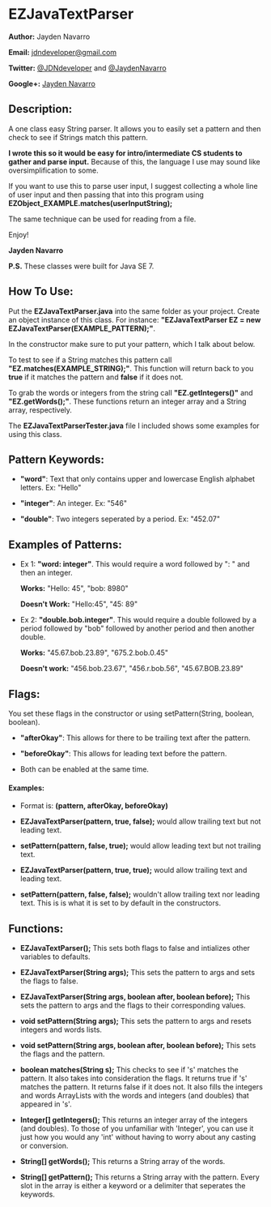 EZJavaTextParser
=============

**Author:** Jayden Navarro

**Email:** jdndeveloper@gmail.com

**Twitter:** [@JDNdeveloper](https://twitter.com/JDNdeveloper) and [@JaydenNavarro](https://twitter.com/JaydenNavarro)

**Google+:** [Jayden Navarro](https://plus.google.com/u/0/112058447436164061508/posts)

## Description:
A one class easy String parser. It allows you to easily set a pattern and then check to see if
Strings match this pattern.

**I wrote this so it would be easy for intro/intermediate CS students to gather and parse input.**
Because of this, the language I use may sound like oversimplification to some.

If you want to use this to parse user input, I suggest collecting a whole line of user input
and then passing that into this program using **EZObject_EXAMPLE.matches(userInputString);**

The same technique can be used for reading from a file.

Enjoy!

**Jayden Navarro**

**P.S.** These classes were built for Java SE 7.

## How To Use:

Put the **EZJavaTextParser.java** into the same folder as your project. Create an object instance of this
class. For instance: **"EZJavaTextParser EZ = new EZJavaTextParser(EXAMPLE_PATTERN);"**.

In the constructor make sure to put your pattern, which I talk about below.

To test to see if a String matches this pattern call **"EZ.matches(EXAMPLE_STRING);"**.
This function will return back to you **true** if it matches the pattern and **false** if it does not.

To grab the words or integers from the string call **"EZ.getIntegers()"** and **"EZ.getWords();"**. These 
functions return an integer array and a String array, respectively.

The **EZJavaTextParserTester.java** file I included shows some examples for using this class.

## Pattern Keywords:

* **"word"**: Text that only contains upper and lowercase English alphabet letters. Ex: "Hello"

* **"integer"**: An integer. Ex: "546"

* **"double"**: Two integers seperated by a period. Ex: "452.07"


## Examples of Patterns:

* Ex 1: **"word: integer"**. This would require a word followed by ": " and then an integer.

	**Works:** "Hello: 45", "bob: 8980"

	**Doesn't Work:** "Hello:45", "45: 89"

* Ex 2: **"double.bob.integer"**. This would require a double followed by a period followed by "bob" 
followed by another period and then another double.

	**Works:** "45.67.bob.23.89", "675.2.bob.0.45"

	**Doesn't work:** "456.bob.23.67", "456.r.bob.56", "45.67.BOB.23.89"

## Flags: 

You set these flags in the constructor or using setPattern(String, boolean, boolean).

* **"afterOkay"**: This allows for there to be trailing text after the pattern.

* **"beforeOkay"**: This allows for leading text before the pattern.

* Both can be enabled at the same time.

#### Examples: 

* Format is: **(pattern, afterOkay, beforeOkay)**

* **EZJavaTextParser(pattern, true, false);** would allow trailing text but not leading text.

* **setPattern(pattern, false, true);** would allow leading text but not trailing text.

* **EZJavaTextParser(pattern, true, true);** would allow trailing text and leading text.

* **setPattern(pattern, false, false);** wouldn't allow trailing text nor leading text.
This is is what it is set to by default in the constructors.

## Functions:

* **EZJavaTextParser();** This sets both flags to false and intializes other variables 
to defaults.

* **EZJavaTextParser(String args);** This sets the pattern to args and sets the flags to false.

* **EZJavaTextParser(String args, boolean after, boolean before);** This sets the pattern to args
and the flags to their corresponding values.

* **void setPattern(String args);** This sets the pattern to args and resets integers and words lists.

* **void setPattern(String args, boolean after, boolean before);** This sets the flags and the pattern.

* **boolean matches(String s);** This checks to see if 's' matches the pattern. It also takes into consideration
the flags. It returns true if 's' matches the pattern. It returns false if it does not. It also fills
the integers and words ArrayLists with the words and integers (and doubles) that appeared in 's'.

* **Integer[] getIntegers();** This returns an integer array of the integers (and doubles). To those of you 
unfamiliar with 'Integer', you can use it just how you would any 'int' without having to worry about
any casting or conversion.

* **String[] getWords();** This returns a String array of the words.

* **String[] getPattern();** This returns a String array with the pattern. Every slot in the array is either
a keyword or a delimiter that seperates the keywords.

